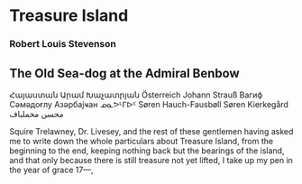 Treasure Island
===============
    
### Robert Louis Stevenson
    
The Old Sea-dog at the Admiral Benbow
-------------------------------------

Հայաստան 	Արամ Խաչատրյան Österreich Johann Strauß Вагиф Сәмәдоғлу Азәрбајҹан ᓄᓇᕗᒻᒥᐅᑦ Søren Hauch-Fausbøll Søren Kierkegård محسن مخملباف
    
Squire Trelawney, Dr. Livesey, and the rest of these gentlemen having asked me to write down the whole particulars about Treasure Island, from the beginning to the end, keeping nothing back but the bearings of the island, and that only because there is still treasure not yet lifted, I take up my pen in the year of grace 17—,
